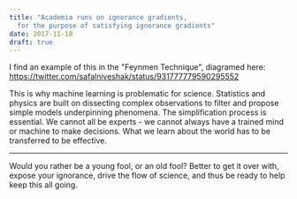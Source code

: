 ```yaml
---
title: "Academia runs on ignorance gradients, 
  for the purpose of satisfying ignorance gradients"
date: 2017-11-18
draft: true
---
```


I find an example of this in the "Feynmen Technique", diagramed here:
https://twitter.com/safalniveshak/status/931777779590295552

This is why machine learning is problematic for science. Statistics
and physics are built on dissecting complex observations to filter
and propose simple models underpinning phenomena. The simplification
process is essential. We cannot all be experts - we cannot always
have a trained mind or machine to make decisions. What we learn about
the world has to be transferred to be effective.

---

Would you rather be a young fool, or an old fool? Better to get it
over with, expose your ignorance, drive the flow of science, and thus
be ready to help keep this all going.
